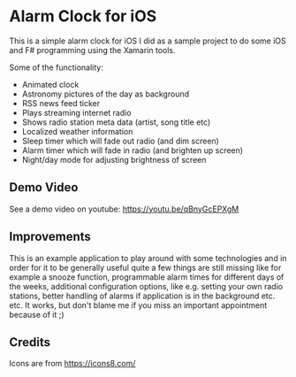 # Alarm Clock for iOS
This is a simple alarm clock for iOS I did as a sample project to do some iOS and F# programming using the Xamarin tools.

Some of the functionality:
* Animated clock
* Astronomy pictures of the day as background
* RSS news feed ticker
* Plays streaming internet radio
* Shows radio station meta data (artist, song title etc)
* Localized weather information
* Sleep timer which will fade out radio (and dim screen)
* Alarm timer which will fade in radio (and brighten up screen)
* Night/day mode for adjusting brightness of screen

## Demo Video

See a demo video on youtube: https://youtu.be/qBnyGcEPXgM

## Improvements
This is an example application to play around with some technologies and in order for it to be generally useful quite a few things are still missing like for example a snooze function, programmable alarm times for different days of the weeks, additional configuration options, like e.g. setting your own radio stations, better handling of alarms if application is in the background etc. etc. It works, but don't blame me if you miss an important appointment because of it ;)

## Credits
Icons are from https://icons8.com/

